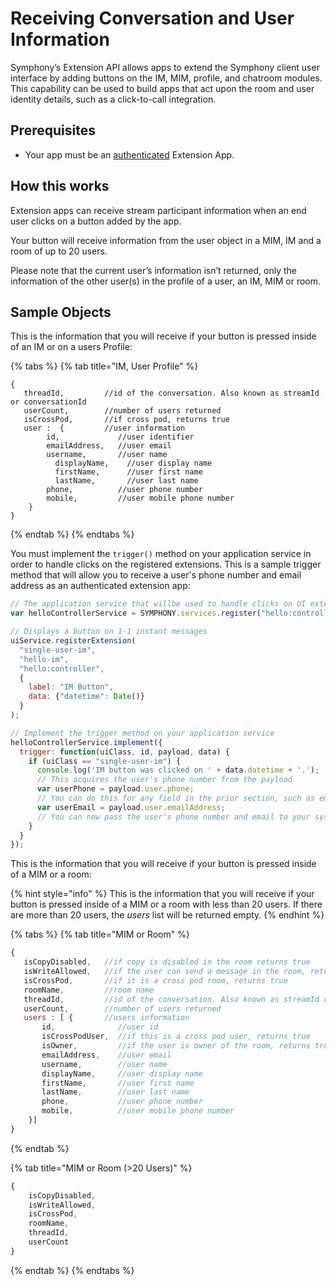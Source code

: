 # Receiving Conversation and User Information

Symphony’s Extension API allows apps to extend the Symphony client user interface by adding buttons on the IM, MIM, profile, and chatroom modules. This capability can be used to build apps that act upon the room and user identity details, such as a click-to-call integration.

## **Prerequisites**

* Your app must be an [authenticated](../../../app-authentication/) Extension App.

## **How this works**

Extension apps can receive stream participant information when an end user clicks on a button added by the app.

Your button will receive information from the user object in a MIM, IM and a room of up to 20 users.

Please note that the current user’s information isn’t returned, only the information of the other user(s) in the profile of a user, an IM, MIM or room.

## **Sample Objects**

This is the information that you will receive if your button is pressed inside of an IM or on a users Profile:

{% tabs %}
{% tab title="IM, User Profile" %}
```
{
   threadId,         //id of the conversation. Also known as streamId or conversationId
   userCount,        //number of users returned
   isCrossPod,       //if cross pod, returns true
   user :  {         //user information
        id,             //user identifier
        emailAddress,   //user email
        username,       //user name
          displayName,    //user display name
          firstName,      //user first name
          lastName,       //user last name
        phone,          //user phone number
        mobile,         //user mobile phone number
    }
}
```
{% endtab %}
{% endtabs %}

You must implement the `trigger()` method on your application service in order to handle clicks on the registered extensions. This is a sample trigger method that will allow you to receive a user's phone number and email address as an authenticated extension app:

```javascript
// The application service that willbe used to handle clicks on UI extensions
var helloControllerService = SYMPHONY.services.register("hello:controller");

// Displays a button on 1-1 instant messages
uiService.registerExtension(
  "single-user-im", 
  "hello-im", 
  "hello:controller", 
  {
    label: "IM Button", 
    data: {"datetime": Date()}
  }
);

// Implement the trigger method on your application service
helloControllerService.implement({
  trigger: function(uiClass, id, payload, data) {
    if (uiClass == "single-user-im") {
      console.log('IM button was clicked on ' + data.datetime + '.');
      // This acquires the user's phone number from the payload
      var userPhone = payload.user.phone; 
      // You can do this for any field in the prior section, such as emailAddress 
      var userEmail = payload.user.emailAddress;
      // You can now pass the user's phone number and email to your system. 
    }
  }
});
```

This is the information that you will receive if your button is pressed inside of a MIM or a room:

{% hint style="info" %}
This is the information that you will receive if your button is pressed inside of a MIM or a room with less than 20 users. If there are more than 20 users, the _users_ list will be returned empty.
{% endhint %}

{% tabs %}
{% tab title="MIM or Room" %}
```javascript
{
   isCopyDisabled,   //if copy is disabled in the room returns true
   isWriteAllowed,   //if the user can send a message in the room, returns true
   isCrossPod,       //if it is a cross pod room, returns true
   roomName,         //room name
   threadId,         //id of the conversation. Also known as streamId or conversationId
   userCount,        //number of users returned
   users : [ {       //users information
       id,              //user id
       isCrossPodUser,  //if this is a cross pod user, returns true
       isOwner,         //if the user is owner of the room, returns true
       emailAddress,    //user email
       username,        //user name
       displayName,     //user display name
       firstName,       //user first name
       lastName,        //user last name
       phone,           //user phone number
       mobile,          //user mobile phone number
    }]
}
```
{% endtab %}

{% tab title="MIM or Room (>20 Users)" %}
```javascript
{
    isCopyDisabled,
    isWriteAllowed,
    isCrossPod,
    roomName, 
    threadId, 
    userCount
}
```
{% endtab %}
{% endtabs %}
